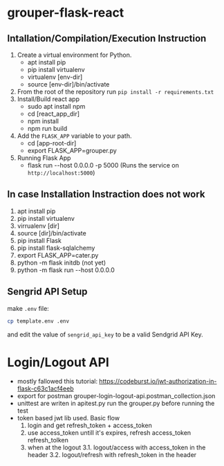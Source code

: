 # grouper-flask-react 

## Intallation/Compilation/Execution Instruction 

1. Create a virtual environment for Python.
   - apt install pip
   - pip install virtualenv
   - virtualenv [env-dir]
   - source [env-dir]/bin/activate
2. From the root of the repository run `pip install -r requirements.txt`
3. Install/Build react app 
   - sudo apt install npm 
   - cd [react_app_dir] 
   - npm install
   - npm run build 
4. Add the `FLASK_APP` variable to your path. 
   - cd [app-root-dir]
   - export FLASK_APP=grouper.py
5. Running Flask App
   - flask run --host 0.0.0.0 -p 5000 (Runs the service on `http://localhost:5000`)


## In case Installation Instraction does not work
1.  apt install pip
2.  pip install virtualenv
3.  virrualenv [dir]
4.  source [dir]/bin/activate
5.  pip install Flask
6.  pip install flask-sqlalchemy
7.  export FLASK_APP=cater.py
8.  python -m flask initdb (not yet)
9.  python -m flask run --host 0.0.0.0

## Sengrid API Setup

make `.env` file:

```bash
cp template.env .env
```

and edit the value of `sengrid_api_key` to be a valid Sendgrid API Key.


# Login/Logout API
* mostly fallowed this tutorial: https://codeburst.io/jwt-authorization-in-flask-c63c1acf4eeb
* export for postman grouper-login-logout-api.postman_collection.json
* unittest are writen in apitest.py run the grouper.py before running the test
* token based jwt lib used. Basic flow
	1. login and get refresh_token + access_token  
	2. use access_token untill it's expires, refresh access_token refresh_tolken 
	3. when at the logout 
		3.1. logout/access with access_token in the header
		3.2. logout/refresh with refresh_token in the header  
